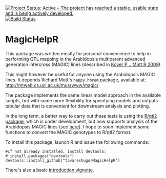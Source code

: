 [![Project Status: Active – The project has reached a stable, usable state and is being actively developed.](http://www.repostatus.org/badges/latest/active.svg)](http://www.repostatus.org/#active)
[![Build Status](https://travis-ci.org/tavareshugo/MagicHelpR.svg?branch=master)](https://travis-ci.org/tavareshugo/MagicHelpR)

# MagicHelpR

This package was written mostly for personal convenience to help in performing QTL 
mapping in the Arabidopsis multiparent advanced generation intercross (MAGIC) 
lines (described in 
[Kover P .. Mott R 2009](http://journals.plos.org/plosgenetics/article?id=10.1371/journal.pgen.1000551)).

This might however be useful for anyone using the Arabidopsis MAGIC lines. It
depends Richard Mott's `happy.hbrem` package, available at:
http://mtweb.cs.ucl.ac.uk/mus/www/magic/

The package implements the same linear model approach in the available 
scripts, but with some more flexibility for specifying models and outputs 
tabular data that is convenient for downstream analysis and plotting.

In the long term, a better way to carry out these tests is using the 
[R/qtl2 package](https://github.com/rqtl/qtl2), which is under development, but 
now supports analysis of the Arabidopsis MAGIC lines (see 
[here](https://groups.google.com/forum/#!topic/rqtl-disc/pwVi_Igr9zk)). I hope 
to soon implement some functions to convert the MAGIC genotypes to R/qtl2 format.

To install this package, launch R and issue the following commands:

```
#If not already installed, install devtools:
# install.packages("devtools")
devtools::install_github("tavareshugo/MagicHelpR")
```

There's also a basic [introduction vignette](https://tavareshugo.github.io/MagicHelpR//articles/introduction.html).
